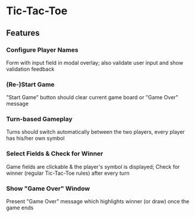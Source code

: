 # Tic-Tac-Toe
## Features
### Configure Player Names
Form with input field in modal overlay; also validate user input and show validation feedback
### (Re-)Start Game
"Start Game" button should clear current game board or "Game Over" message
### Turn-based Gameplay
Turns should switch automatically between the two players, every player has his/her own symbol
### Select Fields & Check for Winner
Game fields are clickable & the player's symbol is displayed; Check for winner (regular Tic-Tac-Toe rules) after every turn
### Show "Game Over" Window
Present "Game Over" message which highlights winner (or draw) once the game ends
